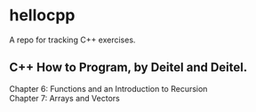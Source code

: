 # hellocpp

A repo for tracking C++ exercises.

## C++ How to Program, by Deitel and Deitel.

Chapter 6: Functions and an Introduction to Recursion  
Chapter 7: Arrays and Vectors
